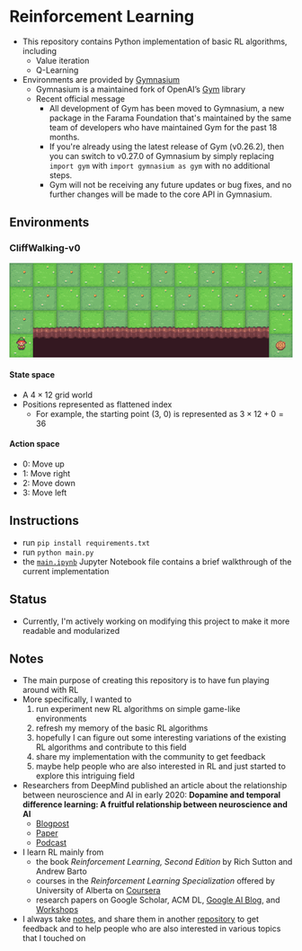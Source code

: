 # Reinforcement Learning

- This repository contains Python implementation of basic RL algorithms, including
  - Value iteration
  - Q-Learning
- Environments are provided by [Gymnasium](https://gymnasium.farama.org/)
  - Gymnasium is a maintained fork of OpenAI’s [Gym](https://www.gymlibrary.dev/) library
  - Recent official message
    - All development of Gym has been moved to Gymnasium, a new package in the Farama Foundation that's maintained by the same team of developers who have maintained Gym for the past 18 months. 
    - If you're already using the latest release of Gym (v0.26.2), then you can switch to v0.27.0 of Gymnasium by simply replacing ```import gym``` with ```import gymnasium as gym``` with no additional steps. 
    - Gym will not be receiving any future updates or bug fixes, and no further changes will be made to the core API in Gymnasium.

## Environments

### CliffWalking-v0

![Cliff Walking by OpenAI Gym](./img/cliff_walking.gif)

#### State space

- A $4 \times 12$ grid world
- Positions represented as flattened index
  - For example, the starting point (3, 0) is represented as $3 \times 12 + 0 = 36$

#### Action space

- 0: Move up
- 1: Move right
- 2: Move down
- 3: Move left

## Instructions

- run ```pip install requirements.txt```
- run ```python main.py```
- the [```main.ipynb```](./main.ipynb) Jupyter Notebook file contains a brief walkthrough of the current implementation

## Status

- Currently, I'm actively working on modifying this project to make it more readable and modularized

## Notes

- The main purpose of creating this repository is to have fun playing around with RL
- More specifically, I wanted to
  1. run experiment new RL algorithms on simple game-like environments
  2. refresh my memory of the basic RL algorithms
  3. hopefully I can figure out some interesting variations of the existing RL algorithms and contribute to this field
  4. share my implementation with the community to get feedback
  5. maybe help people who are also interested in RL and just started to explore this intriguing field
- Researchers from DeepMind published an article about the relationship between neuroscience and AI in early 2020: **Dopamine and temporal difference learning: A fruitful relationship between neuroscience and AI**
  - [Blogpost](https://www.deepmind.com/blog/dopamine-and-temporal-difference-learning-a-fruitful-relationship-between-neuroscience-and-ai)
  - [Paper](https://www.nature.com/articles/s41586-019-1924-6.epdf?shared_access_token=3Bcr-ZWATXBxuAME25rI7tRgN0jAjWel9jnR3ZoTv0OgnvLoVhK46-VND2gsGkjz89fNskUJsDZNDD1PQ0vP4GRakb69mL9k_JklOh9EofWr26Xzkg5xKBwi24XiemaDtez3u5DhPPuVfqxLmAcCIw%3D%3D)
  - [Podcast](https://www.deepmind.com/blog/the-podcast-episode-1-ai-and-neuroscience-the-virtuous-circle)
- I learn RL mainly from 
  - the book *Reinforcement Learning, Second Edition* by Rich Sutton and Andrew Barto
  - courses in the *Reinforcement Learning Specialization* offered by University of Alberta on [Coursera](https://www.coursera.org/specializations/reinforcement-learning)
  - research papers on Google Scholar, ACM DL, [Google AI Blog](https://ai.googleblog.com/), and [Workshops](https://neurips.cc/virtual/2022/workshop/49957)
- I always take [notes](https://github.com/ypchen520/alishan-range/tree/main/RL/RL-Coursera), and share them in another [repository](https://github.com/ypchen520/alishan-range) to get feedback and to help people who are also interested in various topics that I touched on